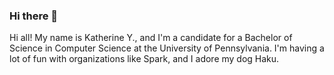 ### Hi there 👋

<!--
**kyue26/kyue26** is a ✨ _special_ ✨ repository because its `README.md` (this file) appears on your GitHub profile.

Here are some ideas to get you started:

- 🔭 I’m currently working on ...
- 🌱 I’m currently learning ...
- 👯 I’m looking to collaborate on ...
- 🤔 I’m looking for help with ...
- 💬 Ask me about ...
- 📫 How to reach me: ...
- 😄 Pronouns: ...
- ⚡ Fun fact: ...
-->

Hi all! My name is Katherine Y., and I'm a candidate for a Bachelor of Science in Computer Science at the University of Pennsylvania. I'm having a lot of fun with organizations like Spark, and I adore my dog Haku.